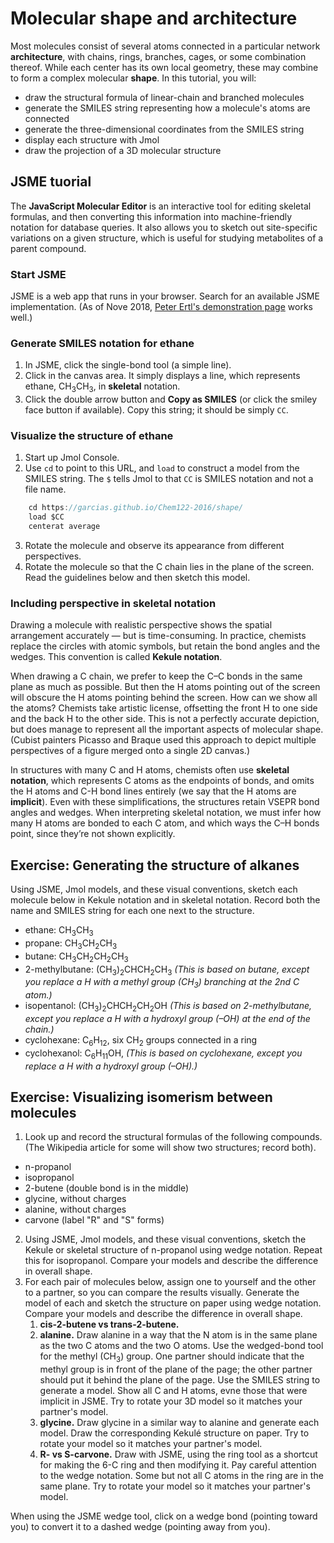 # Molecular shape and architecture

Most molecules consist of several atoms connected in a particular network **architecture**, with chains, rings, branches, cages, or some combination thereof. While each center has its own local geometry, these may combine to form a complex molecular **shape**. In this tutorial, you will:

- draw the structural formula of linear-chain and branched molecules
- generate the SMILES string representing how a molecule's atoms are connected
- generate the three-dimensional coordinates from the SMILES string
- display each structure with Jmol 
- draw the projection of a 3D molecular structure 


## JSME tuorial

The **JavaScript Molecular Editor** is an interactive tool for editing skeletal formulas, and then converting this information into machine-friendly notation for database queries.  It also allows you to sketch out site-specific variations on a given structure, which is useful for studying metabolites of a parent compound.

### Start JSME

JSME is a web app that runs in your browser. Search for an available JSME implementation. (As of Nove 2018, [Peter Ertl's demonstration page](http://peter-ertl.com/jsme/) works well.) 

### Generate SMILES notation for ethane

1. In JSME, click the single-bond tool (a simple line).
2. Click in the canvas area. It simply displays a line, which represents ethane, CH<sub>3</sub>CH<sub>3</sub>, in **skeletal** notation. 
3. Click the double arrow button and **Copy as SMILES** (or click the smiley face button if available). Copy this string; it should be simply `CC`. 

### Visualize the structure of ethane

1. Start up Jmol Console. 
2. Use `cd` to point to this URL, and `load` to construct a model from the SMILES string. The `$` tells Jmol to that `CC` is SMILES notation and not a file name.

```Java
    cd https://garcias.github.io/Chem122-2016/shape/
    load $CC
    centerat average
```

3. Rotate the molecule and observe its appearance from different perspectives.
4. Rotate the molecule so that the C chain lies in the plane of the screen. Read the guidelines below and then sketch this model.

### Including perspective in skeletal notation

Drawing a molecule with realistic perspective shows the spatial arrangement accurately — but is time-consuming. In practice, chemists replace the circles with atomic symbols, but retain the bond angles and the wedges. This convention is called **Kekule notation**.

When drawing a C chain, we prefer to keep the C–C bonds in the same plane as much as possible. But then the H atoms pointing out of the screen will obscure the H atoms pointing behind the screen. How can we show all the atoms? Chemists take artistic license, offsetting the front H to one side and the back H to the other side. This is not a perfectly accurate depiction, but does manage to represent all the important aspects of molecular shape. (Cubist painters Picasso and Braque used this approach to depict multiple perspectives of a figure merged onto a single 2D canvas.)

In structures with many C and H atoms, chemists often use **skeletal notation**, which represents C atoms as the endpoints of bonds, and omits the H atoms and C-H bond lines entirely (we say that the H atoms are **implicit**). Even with these simplifications, the structures retain VSEPR bond angles and wedges. When interpreting skeletal notation, we must infer how many H atoms are bonded to each C atom, and which ways the C–H bonds point, since they’re not shown explicitly.


## Exercise: Generating the structure of alkanes

Using JSME, Jmol models, and these visual conventions, sketch each molecule below in Kekule notation and in skeletal notation. Record both the name and SMILES string for each one next to the structure.

- ethane: CH<sub>3</sub>CH<sub>3</sub>
- propane: CH<sub>3</sub>CH<sub>2</sub>CH<sub>3</sub>
- butane: CH<sub>3</sub>CH<sub>2</sub>CH<sub>2</sub>CH<sub>3</sub>
- 2-methylbutane: (CH<sub>3</sub>)<sub>2</sub>CH<sub></sub>CH<sub>2</sub>CH<sub>3</sub> *(This is based on butane, except you replace a H with a methyl group (CH<sub>3</sub>) branching at the 2nd C atom.)*
- isopentanol: (CH<sub>3</sub>)<sub>2</sub>CH<sub></sub>CH<sub>2</sub>CH<sub>2</sub>OH *(This is based on 2-methylbutane, except you replace a H with a hydroxyl group (–OH) at the end of the chain.)*
- cyclohexane: C<sub>6</sub>H<sub>12</sub>, six CH<sub>2</sub> groups connected in a ring
- cyclohexanol: C<sub>6</sub>H<sub>11</sub>OH, *(This is based on cyclohexane, except you replace a H with a hydroxyl group (–OH).)* 


## Exercise: Visualizing isomerism between molecules

1. Look up and record the structural formulas of the following compounds. (The Wikipedia article for some will show two structures; record both).

  - n-propanol
  - isopropanol
  - 2-butene (double bond is in the middle) 
  - glycine, without charges 
  - alanine, without charges 
  - carvone (label "R" and "S" forms)
 
2. Using JSME, Jmol models, and these visual conventions, sketch the Kekule or skeletal structure of n-propanol using wedge notation. Repeat this for isopropanol. Compare your models and describe the difference in overall shape.
4. For each pair of molecules below, assign one to yourself and the other to a partner, so you can compare the results visually. Generate the model of each and sketch the structure on paper using wedge notation. Compare your models and describe the difference in overall shape.
    1. **cis-2-butene vs trans-2-butene.** 
    2. **alanine.** Draw alanine in a way that the N atom is in the same plane as the two C atoms and the two O atoms. Use the wedged-bond tool for the methyl (CH<sub>3</sub>) group. One partner should indicate that the methyl group is in front of the plane of the page; the other partner should put it behind the plane of the page. Use the SMILES string to generate a model. Show all C and H atoms, evne those that were implicit in JSME. Try to rotate your 3D model so it matches your partner's model.
    3. **glycine.** Draw glycine in a similar way to alanine and generate each model. Draw the corresponding Kekulé structure on paper. Try to rotate your model so it matches your partner's model.
    4. **R- vs S-carvone.** Draw with JSME, using the ring tool as a shortcut for making the 6-C ring and then modifying it. Pay careful attention to the wedge notation. Some but not all C atoms in the ring are in the same plane. Try to rotate your model so it matches your partner's model.

When using the JSME wedge tool, click on a wedge bond (pointing toward you) to convert it to a dashed wedge (pointing away from you).

